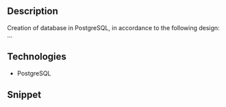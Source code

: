 ## Description
Creation of database in PostgreSQL, in accordance to the following design: ...

## Technologies
- PostgreSQL

## Snippet
